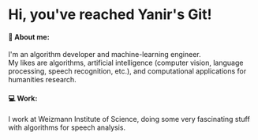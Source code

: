 # Hi, you've reached Yanir's Git! <br>

#### :raising_hand: About me:
I'm an algorithm developer and machine-learning engineer.<br>
My likes are algorithms, artificial intelligence (computer vision, language processing, speech recognition, etc.), and computational applications for humanities research.<br>

#### :computer: Work:
I work at Weizmann Institute of Science, doing some very fascinating stuff with algorithms for speech analysis.<br>

<!--
**yanirmr/yanirmr** is a ✨ _special_ ✨ repository because its `README.md` (this file) appears on your GitHub profile.

Here are some ideas to get you started:

- 🔭 I’m currently working on ...
- 🌱 I’m currently learning ...
- 👯 I’m looking to collaborate on ...
- 🤔 I’m looking for help with ...
- 💬 Ask me about ...
- 📫 How to reach me: ...
- 😄 Pronouns: ...
- ⚡ Fun fact: ...
-->
